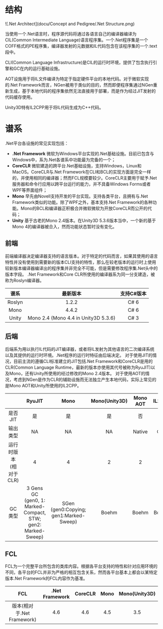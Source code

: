 # 结构
![.Net Architect](docu/Concept and Pedigree/.Net Structure.png)

当使用一个.Net语言时，程序源代码将通过各语言自己的编译器编译为CIL(Common Intermediate Language)语言程序集。一个.Net程序集是一个COFF格式的PE程序集，编译器发射的元数据和IL代码包含在该程序集的一个.text段中。

CLI(Common Language Infrastructure)是CIL的运行时环境，提供了包含执行引擎和GC在内的运行基础设施。

AOT设施用于将IL文件编译为特定于指定硬件平台的本地代码。对于微软实现的.Net Framework而言，NGen被用于类似的目的，然而即便程序集通过NGen重新生成，基于本地代码的程序集依然无法直接用于部署，而是作为经过JIT发射的代码缓存使用。

Unity3D特有IL2CPP用于将IL代码生成为C++代码。

# 谱系
.Net平台各设施的常见实现包括：

- **.Net Framework** 微软为Windows平台实现的.Net基础设施。目前已包含与Windows中，系为.Net各谱系中功能最为完备的一个；
- **CoreCLR** 微软建造的跨平台.Net基础设施，支持Windows，Linux和MacOS。CoreCLR与.Net Framework在CLI和BCL的实现方面是完全一样的，并使用相同的编译器；然而FCL规模要较少。CoreCLR主要用于赋予.Net服务器和命令行应用以跨平台运行的能力，并不具备Windows Forms或者WPF等界面组件；
- **Mono** 早先由Novell支持开发的平台实现。支持各类平台，且拥有与.Net Framework类似的功能。除了WPF之外，基本支持.Net Framework的各种功能。Mono的BCL和编译器正积极合并微软微软为开放CoreCLR而公开的代码；
- **Unity** 基于古老的Mono 2.4版本。在Unity3D 5.3.6版本当中，一个新的基于Mono 4的编译器被合入，然而功能状态暂时没有变化。

## 前端
前端编译器决定编译器支持的语言版本。对于特定的代码而言，如果其使用的语言特性并没有使用到需要新的版本CLI支持的特性，那么在较老版本的运行时上使用较新版本编译器编译出的程序集并非完全不可能，但是需要修改程序集.Net头中的版本字段。
.Net Framework和Core CLR所使用的编译器系为同一分支建造，被称为Roslyn编译器。

|谱系|最新版本|支持C#版本|
|:----------:|:-------------:|:-----------:|
|Roslyn|1.2.2|C# 6|
|Mono|4.4.2|C# 6|
|Unity|Mono 2.4 (Mono 4.4 in Unity3D 5.3.6)|C# 3|

## 后端
后端系为用以执行IL代码的JIT编译器，或者将IL发射为其他语言的二次编译系统以及其提供的运行时环境。.Net程序的运行时特征由后端决定。
对于使用JIT的情况，目前主流的遵循CLI标准建立的JIT包括.Net Framework和CoreCLR是用的CLR(Common Language Runtime，最新的版本亦使用其代号被称为RyuJIT)以及Mono，还有Unity所使用的经过修改的Mono 2.4版本。
对于使用AOT的情况，考虑到NGen是作为CLR的辅助设施而无法独立产生本地代码，实际上常见的是Mono AOT和Unity所使用的IL2CPP。

| |RyuJIT|Mono|Mono(Unity3D)|Mono AOT|IL2CPP|
|:------:|:---------:|:---------:|:---------:|:----------:|:---------:|
|是否JIT|是|是|是|否|否|
|输出类型|NA|NA|NA|Native|C++|
|运行时版本(相对于CLR)|4|4|2|2|2|
|GC类型|3 Gens GC<br/>(gen0, 1: Marked-Compact, STW; gen2: Marked-Sweep)|SGen<br/>(gen0:Copying; gen1:Marked-Sweep)|Boehm|Boehm|Boehm|

## FCL
FCL为一个完整平台所包含的类库内容。根据各平台支持的特性和针对应用环境的不同，各平台的FCL并非为严格的相互包含关系，然而各平台基本上都会以某特定版本.Net Framework的FCL内容作为基准。

|FCL|.Net Framework|CoreCLR|Mono|Mono(Unity3D)|
|:---:|:----------------:|:--------:|:------:|:----------------:|
|版本(相对于.Net Framework)|4.6|4.6|4.5|3.5|
